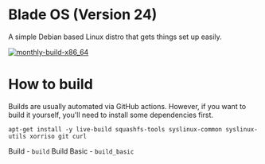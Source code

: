 # Blade OS (Version 24)
A simple Debian based Linux distro that gets things set up easily.

[![monthly-build-x86_64](https://github.com/Blade-OS/os/actions/workflows/build_monthly.yml/badge.svg)](https://github.com/Blade-OS/os/actions/workflows/build_monthly.yml)

# How to build
Builds are usually automated via GitHub actions. However, if you want to build it yourself, you'll need to install some dependencies first.

```apt-get install -y live-build squashfs-tools syslinux-common syslinux-utils xorriso git curl```

Build - `build`
Build Basic - `build_basic`
